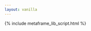 ```yaml
---
layout: vanilla
---
```


<head>
<meta http-equiv="content-type" content="text/html; charset=UTF-8" />
<script src="https://cdn.plot.ly/plotly-1.47.1.min.js"></script>
{% include metaframe_lib_script.html %}
</head>
<body>
<div class="wrapper">
    <div id="chart" style="max-height:300px;" ></div>
</div>
<script>

var layout = {
    title:false,
    margin: {
        l: 50,
        r: 50,
        b: 50,
        t: 50,
        pad: 4
    }
};

Plotly.plot('chart',[{
    y:[],
    type:'line'
}], layout, {displayModeBar: false});

const metaframe = new Metaframe();

var cnt = 0;
metaframe.onInput('y', (y) => {
    Plotly.extendTraces('chart',{ y:[[y]]}, [0]);
    cnt++;
    if(cnt > 500) {
        Plotly.relayout('chart',{
            xaxis: {
                range: [cnt-500,cnt]
            }
        });
    }
});


</script>
</body>
